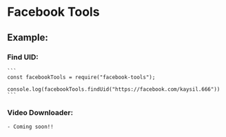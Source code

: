 # Facebook Tools

## Example:

### Find UID:

    ```
    const facebookTools = require("facebook-tools");
    
    console.log(facebookTools.findUid("https://facebook.com/kaysil.666"))
    ```

### Video Downloader:

    - Coming soon!!